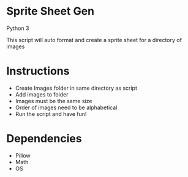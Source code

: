 # Sprite Sheet Gen
Python 3

This script will auto format and create a sprite sheet for a directory of images
# Instructions
  - Create Images folder in same directory as script
  - Add images to folder
  - Images must be the same size
  - Order of images need to be alphabetical
  - Run the script and have fun!
# Dependencies
 - Pillow 
 - Math
 - OS
